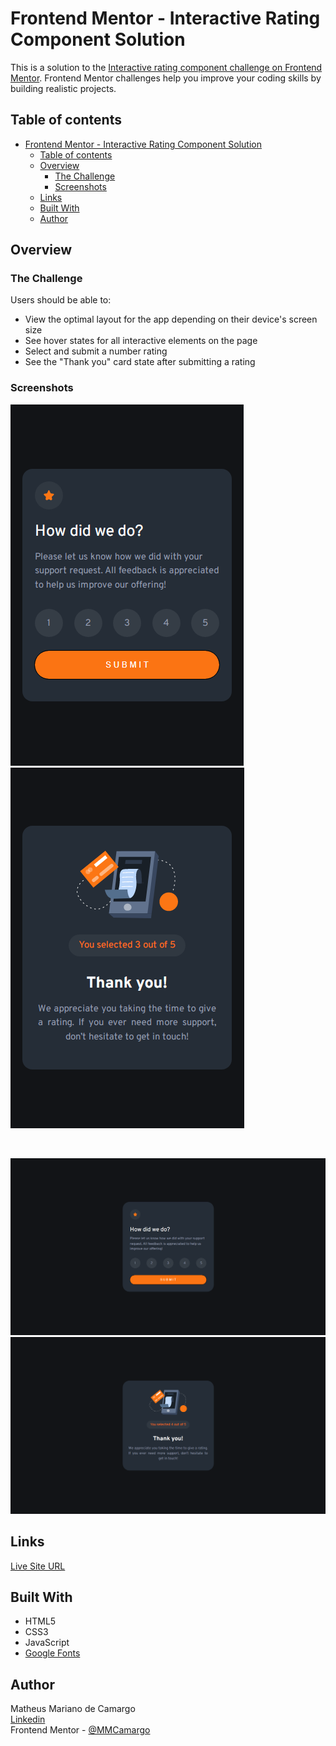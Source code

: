 # Frontend Mentor - Interactive Rating Component Solution

This is a solution to the [Interactive rating component challenge on Frontend Mentor](https://www.frontendmentor.io/challenges/interactive-rating-component-koxpeBUmI). Frontend Mentor challenges help you improve your coding skills by building realistic projects.

## Table of contents

- [Frontend Mentor - Interactive Rating Component Solution](#frontend-mentor---interactive-rating-component-solution)
  - [Table of contents](#table-of-contents)
  - [Overview](#overview)
    - [The Challenge](#the-challenge)
    - [Screenshots](#screenshots)
  - [Links](#links)
  - [Built With](#built-with)
  - [Author](#author)

## Overview

### The Challenge

Users should be able to:

-   View the optimal layout for the app depending on their device's screen size
-   See hover states for all interactive elements on the page
-   Select and submit a number rating
-   See the "Thank you" card state after submitting a rating

### Screenshots

![Mobile-1](./public/assets/images/mobile-page-1.png)
![Mobile-2](./public/assets/images/mobile-page-2.png)

<br>

![Desktop-1](./public/assets/images/desktop-page-1.png)
![Desktop-2](./public/assets/images/desktop-page-2.png)

## Links

[Live Site URL](https://mmc-interactive-rating-component.vercel.app)

## Built With

-   HTML5
-   CSS3
-   JavaScript
-   [Google Fonts](https://fonts.google.com/)

## Author

Matheus Mariano de Camargo <br>
[Linkedin](https://www.linkedin.com/in/matheus-mariano-de-camargo-667488244/) <br>
Frontend Mentor - [@MMCamargo](https://www.frontendmentor.io/profile/MMCamargo)
